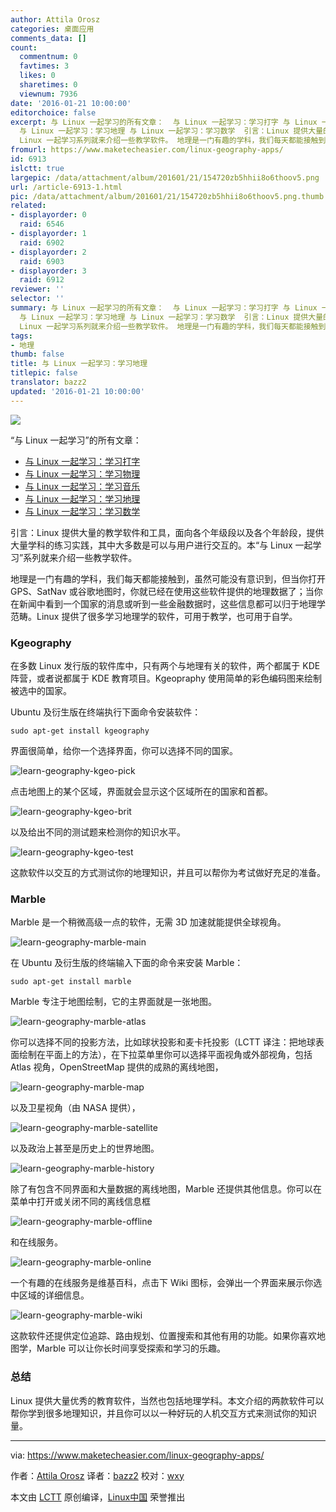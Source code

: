 ```yaml
---
author: Attila Orosz
categories: 桌面应用
comments_data: []
count:
  commentnum: 0
  favtimes: 3
  likes: 0
  sharetimes: 0
  viewnum: 7936
date: '2016-01-21 10:00:00'
editorchoice: false
excerpt: 与 Linux 一起学习的所有文章：  与 Linux 一起学习：学习打字 与 Linux 一起学习：学习物理 与 Linux 一起学习：学习音乐
  与 Linux 一起学习：学习地理 与 Linux 一起学习：学习数学  引言：Linux 提供大量的教学软件和工具，面向各个年级段以及各个年龄段，提供大量学科的练习实践，其中大多数是可以与用户进行交互的。本与
  Linux 一起学习系列就来介绍一些教学软件。 地理是一门有趣的学科，我们每天都能接触到，虽然可能没有意识到，但当你打开 GPS、SatNav 或谷歌地图时，你就已经在使用这些软件提供的地理数据了；当你在新闻中看到
fromurl: https://www.maketecheasier.com/linux-geography-apps/
id: 6913
islctt: true
largepic: /data/attachment/album/201601/21/154720zb5hhii8o6thoov5.png
url: /article-6913-1.html
pic: /data/attachment/album/201601/21/154720zb5hhii8o6thoov5.png.thumb.jpg
related:
- displayorder: 0
  raid: 6546
- displayorder: 1
  raid: 6902
- displayorder: 2
  raid: 6903
- displayorder: 3
  raid: 6912
reviewer: ''
selector: ''
summary: 与 Linux 一起学习的所有文章：  与 Linux 一起学习：学习打字 与 Linux 一起学习：学习物理 与 Linux 一起学习：学习音乐
  与 Linux 一起学习：学习地理 与 Linux 一起学习：学习数学  引言：Linux 提供大量的教学软件和工具，面向各个年级段以及各个年龄段，提供大量学科的练习实践，其中大多数是可以与用户进行交互的。本与
  Linux 一起学习系列就来介绍一些教学软件。 地理是一门有趣的学科，我们每天都能接触到，虽然可能没有意识到，但当你打开 GPS、SatNav 或谷歌地图时，你就已经在使用这些软件提供的地理数据了；当你在新闻中看到
tags:
- 地理
thumb: false
title: 与 Linux 一起学习：学习地理
titlepic: false
translator: bazz2
updated: '2016-01-21 10:00:00'
---
```


![](/data/attachment/album/201601/21/154720zb5hhii8o6thoov5.png)


“与 Linux 一起学习”的所有文章：


* [与 Linux 一起学习：学习打字](/article-6902-1.html)
* [与 Linux 一起学习：学习物理](/article-6903-1.html)
* [与 Linux 一起学习：学习音乐](/article-6912-1.html)
* [与 Linux 一起学习：学习地理](/article-6913-1.html)
* [与 Linux 一起学习：学习数学](/article-6546-1.html)


引言：Linux 提供大量的教学软件和工具，面向各个年级段以及各个年龄段，提供大量学科的练习实践，其中大多数是可以与用户进行交互的。本“与 Linux 一起学习”系列就来介绍一些教学软件。


地理是一门有趣的学科，我们每天都能接触到，虽然可能没有意识到，但当你打开 GPS、SatNav 或谷歌地图时，你就已经在使用这些软件提供的地理数据了；当你在新闻中看到一个国家的消息或听到一些金融数据时，这些信息都可以归于地理学范畴。Linux 提供了很多学习地理学的软件，可用于教学，也可用于自学。


### Kgeography


在多数 Linux 发行版的软件库中，只有两个与地理有关的软件，两个都属于 KDE 阵营，或者说都属于 KDE 教育项目。Kgeopraphy 使用简单的彩色编码图来绘制被选中的国家。


Ubuntu 及衍生版在终端执行下面命令安装软件：



```
sudo apt-get install kgeography

```

界面很简单，给你一个选择界面，你可以选择不同的国家。


![learn-geography-kgeo-pick](/data/attachment/album/201601/20/210112fwu8mtakgvzrcwdz.png)


点击地图上的某个区域，界面就会显示这个区域所在的国家和首都。


![learn-geography-kgeo-brit](/data/attachment/album/201601/20/210113awx9v89c7cz51wcs.png)


以及给出不同的测试题来检测你的知识水平。


![learn-geography-kgeo-test](/data/attachment/album/201601/20/210114b8oua8l917w1yacc.png)


这款软件以交互的方式测试你的地理知识，并且可以帮你为考试做好充足的准备。


### Marble


Marble 是一个稍微高级一点的软件，无需 3D 加速就能提供全球视角。


![learn-geography-marble-main](/data/attachment/album/201601/20/210118nd2dtiili88z8viq.png)


在 Ubuntu 及衍生版的终端输入下面的命令来安装 Marble：



```
sudo apt-get install marble

```

Marble 专注于地图绘制，它的主界面就是一张地图。


![learn-geography-marble-atlas](/data/attachment/album/201601/20/210122sioaethh14i01h1v.jpg)


你可以选择不同的投影方法，比如球状投影和麦卡托投影（LCTT 译注：把地球表面绘制在平面上的方法），在下拉菜单里你可以选择平面视角或外部视角，包括 Atlas 视角，OpenStreetMap 提供的成熟的离线地图，


![learn-geography-marble-map](/data/attachment/album/201601/20/210126fw5qmwwjn3yzw4mz.jpg)


以及卫星视角（由 NASA 提供），


![learn-geography-marble-satellite](/data/attachment/album/201601/20/210128xr5xoyxtj6u5lxxo.jpg)


以及政治上甚至是历史上的世界地图。


![learn-geography-marble-history](/data/attachment/album/201601/20/210132k990azw9zhqqqwfy.jpg)


除了有包含不同界面和大量数据的离线地图，Marble 还提供其他信息。你可以在菜单中打开或关闭不同的离线信息框


![learn-geography-marble-offline](/data/attachment/album/201601/20/210133vxgpgp4jilgns4iu.png)


和在线服务。


![learn-geography-marble-online](/data/attachment/album/201601/20/210135is78sy8z22222142.png)


一个有趣的在线服务是维基百科，点击下 Wiki 图标，会弹出一个界面来展示你选中区域的详细信息。


![learn-geography-marble-wiki](/data/attachment/album/201601/20/210139sfc99zkbp6a6ac6b.png)


这款软件还提供定位追踪、路由规划、位置搜索和其他有用的功能。如果你喜欢地图学，Marble 可以让你长时间享受探索和学习的乐趣。


### 总结


Linux 提供大量优秀的教育软件，当然也包括地理学科。本文介绍的两款软件可以帮你学到很多地理知识，并且你可以以一种好玩的人机交互方式来测试你的知识量。




---


via: <https://www.maketecheasier.com/linux-geography-apps/>


作者：[Attila Orosz](https://www.maketecheasier.com/author/attilaorosz/) 译者：[bazz2](https://github.com/bazz2) 校对：[wxy](https://github.com/wxy)


本文由 [LCTT](https://github.com/LCTT/TranslateProject) 原创编译，[Linux中国](https://linux.cn/) 荣誉推出